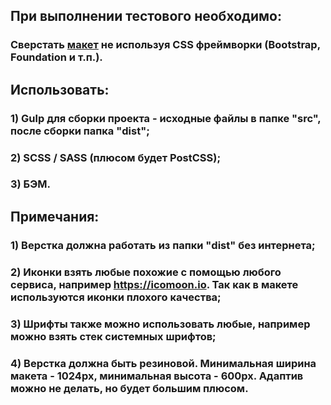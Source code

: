 ## При выполнении тестового необходимо:

### Сверстать [макет](https://drive.google.com/file/d/1BD9gT4HmHtSqIhozdKmFbVs6yt-B4uOQ/view) не используя CSS фреймворки (Bootstrap, Foundation и т.п.).
## Использовать:
### 1) Gulp для сборки проекта - исходные файлы в папке "src", после сборки папка "dist";
### 2) SCSS / SASS (плюсом будет PostCSS);
### 3) БЭМ.

## Примечания: 
### 1) Верстка должна работать из папки "dist" без интернета;
### 2) Иконки взять любые похожие с помощью любого сервиса, например https://icomoon.io. Так как в макете используются иконки плохого качества;
### 3) Шрифты также можно использовать любые, например можно взять стек системных шрифтов;
### 4) Верстка должна быть резиновой. Минимальная ширина макета - 1024рх, минимальная высота - 600рх. Адаптив можно не делать, но будет большим плюсом.
